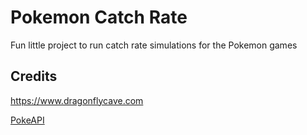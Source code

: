 # Pokemon Catch Rate

Fun little project to run catch rate simulations for the Pokemon games 

## Credits
https://www.dragonflycave.com

[PokeAPI](https://pokeapi.co/)